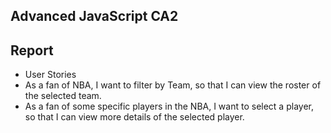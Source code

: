 ## Advanced JavaScript CA2

## Report
 - User Stories
 - As a fan of NBA, I want to filter by Team, so that I can view the roster of the selected team.
 - As a fan of some specific players in the NBA, I want to select a player, so that I can view more details of the selected player.
